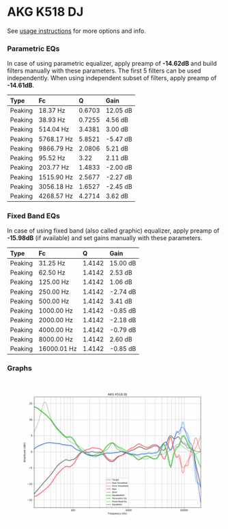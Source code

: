 # AKG K518 DJ
See [usage instructions](https://github.com/jaakkopasanen/AutoEq#usage) for more options and info.

### Parametric EQs
In case of using parametric equalizer, apply preamp of **-14.62dB** and build filters manually
with these parameters. The first 5 filters can be used independently.
When using independent subset of filters, apply preamp of **-14.61dB**.

| Type    | Fc         |      Q | Gain     |
|:--------|:-----------|:-------|:---------|
| Peaking | 18.37 Hz   | 0.6703 | 12.05 dB |
| Peaking | 38.93 Hz   | 0.7255 | 4.56 dB  |
| Peaking | 514.04 Hz  | 3.4381 | 3.00 dB  |
| Peaking | 5768.17 Hz | 5.8521 | -5.47 dB |
| Peaking | 9866.79 Hz | 2.0806 | 5.21 dB  |
| Peaking | 95.52 Hz   | 3.22   | 2.11 dB  |
| Peaking | 203.77 Hz  | 1.4833 | -2.00 dB |
| Peaking | 1515.90 Hz | 2.5677 | -2.27 dB |
| Peaking | 3056.18 Hz | 1.6527 | -2.45 dB |
| Peaking | 4268.57 Hz | 4.2714 | 3.62 dB  |

### Fixed Band EQs
In case of using fixed band (also called graphic) equalizer, apply preamp of **-15.98dB**
(if available) and set gains manually with these parameters.

| Type    | Fc          |      Q | Gain     |
|:--------|:------------|:-------|:---------|
| Peaking | 31.25 Hz    | 1.4142 | 15.00 dB |
| Peaking | 62.50 Hz    | 1.4142 | 2.53 dB  |
| Peaking | 125.00 Hz   | 1.4142 | 1.06 dB  |
| Peaking | 250.00 Hz   | 1.4142 | -2.74 dB |
| Peaking | 500.00 Hz   | 1.4142 | 3.41 dB  |
| Peaking | 1000.00 Hz  | 1.4142 | -0.85 dB |
| Peaking | 2000.00 Hz  | 1.4142 | -2.18 dB |
| Peaking | 4000.00 Hz  | 1.4142 | -0.79 dB |
| Peaking | 8000.00 Hz  | 1.4142 | 2.60 dB  |
| Peaking | 16000.01 Hz | 1.4142 | -0.85 dB |

### Graphs
![](./AKG%20K518%20DJ.png)